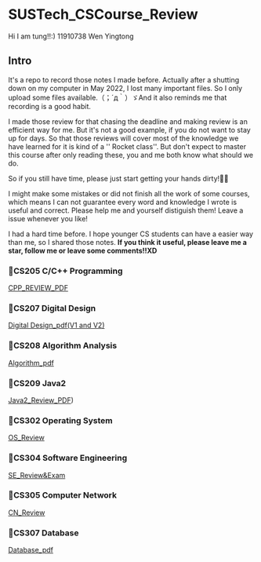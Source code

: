 # SUSTech_CSCourse_Review

Hi I am tung!!:)
11910738 Wen Yingtong

## Intro

It's a repo to record those notes I made before.
Actually after a shutting down on my computer in May 2022, I lost many important files. So I only upload some files available.（；´д｀）ゞAnd it also reminds me that recording is a good habit.

I made those review for that chasing the deadline and making review is an efficient way for me. But it's not a good example, if you do not want to stay up for days. So that those reviews will cover most of the knowledge we have learned for it is kind of a '' Rocket class''. But don't expect to master this course after only reading these, you and me both know what should we do.

So if you still have time, please just start getting your hands dirty!🙋‍♀️



I might make some mistakes or did not finish all the work of some courses, which means I can not guarantee every word and knowledge I wrote is useful and correct. 
Please help me and yourself distiguish them! Leave a issue whenever you like!

I had a hard time before. I hope younger CS students can have a easier way than me, so I shared those notes. 
**If you think it useful, please leave me a star, follow me or leave some comments!!XD**

### 🍦CS205 C/C++ Programming

[CPP_REVIEW_PDF](https://github.com/TungMan0801/SUSTech_CSCourse/tree/main/CS205_C%26C%2B%2B)

### 🥐CS207 Digital Design
[Digital Design_pdf(V1 and V2)](https://github.com/TungMan0801/SUSTech_CSCourse/tree/main/CS207_DigitalDisign)


### 🍨CS208 Algorithm Analysis

[Algorithm_pdf](https://github.com/TungMan0801/SUSTech_CSCourse/tree/main/CS208_Algorithm)

### 🍧CS209 Java2

[Java2_Review_PDF](https://github.com/TungMan0801/SUSTech_CSCourse/tree/main/CS209_JAVA2))

### 🍩CS302 Operating System

[OS_Review](https://github.com/TungMan0801/SUSTech_CSCourse/tree/main/CS302_OperatingSystem)

### 🍪CS304 Software Engineering

[SE_Review&Exam](https://github.com/TungMan0801/SUSTech_CSCourse/tree/main/CS304_SoftwareEngineering)

### 🎂CS305 Computer Network

[CN_Review](https://github.com/TungMan0801/SUSTech_CSCourse/tree/main/CS305_ComputerNetwork)

### 🍰CS307 Database

[Database_pdf](https://github.com/TungMan0801/SUSTech_CSCourse/tree/main/CS307_Database)
